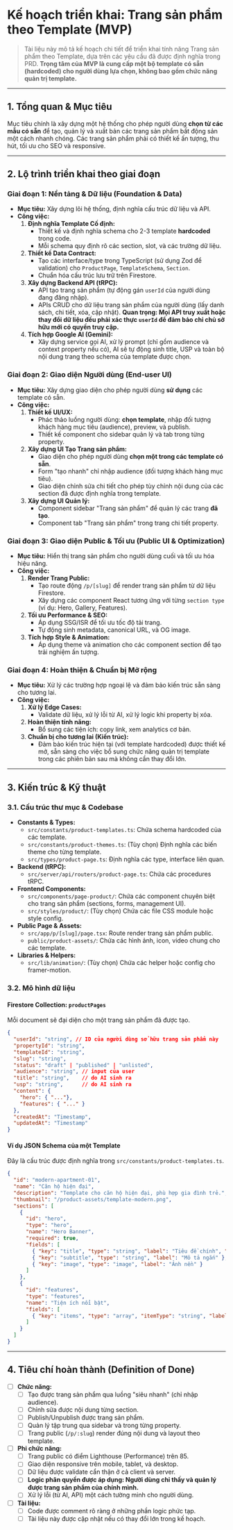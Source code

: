 # Kế hoạch triển khai: Trang sản phẩm theo Template (MVP)

> Tài liệu này mô tả kế hoạch chi tiết để triển khai tính năng Trang sản phẩm theo Template, dựa trên các yêu cầu đã được định nghĩa trong PRD. **Trọng tâm của MVP là cung cấp một bộ template có sẵn (hardcoded) cho người dùng lựa chọn, không bao gồm chức năng quản trị template.**

---

## 1. Tổng quan & Mục tiêu

Mục tiêu chính là xây dựng một hệ thống cho phép người dùng **chọn từ các mẫu có sẵn** để tạo, quản lý và xuất bản các trang sản phẩm bất động sản một cách nhanh chóng. Các trang sản phẩm phải có thiết kế ấn tượng, thu hút, tối ưu cho SEO và responsive.

---

## 2. Lộ trình triển khai theo giai đoạn

### Giai đoạn 1: Nền tảng & Dữ liệu (Foundation & Data)
- **Mục tiêu:** Xây dựng lõi hệ thống, định nghĩa cấu trúc dữ liệu và API.
- **Công việc:**
  1.  **Định nghĩa Template Cố định:**
      -   Thiết kế và định nghĩa schema cho 2-3 template **hardcoded** trong code.
      -   Mỗi schema quy định rõ các section, slot, và các trường dữ liệu.
  2.  **Thiết kế Data Contract:**
      -   Tạo các interface/type trong TypeScript (sử dụng Zod để validation) cho `ProductPage`, `TemplateSchema`, `Section`.
      -   Chuẩn hóa cấu trúc lưu trữ trên Firestore.
  3.  **Xây dựng Backend API (tRPC):**
      -   API tạo trang sản phẩm (tự động gán `userId` của người dùng đang đăng nhập).
      -   APIs CRUD cho dữ liệu trang sản phẩm của người dùng (lấy danh sách, chi tiết, xóa, cập nhật). **Quan trọng: Mọi API truy xuất hoặc thay đổi dữ liệu đều phải xác thực `userId` để đảm bảo chỉ chủ sở hữu mới có quyền truy cập.**
  4.  **Tích hợp Google AI (Gemini):**
      -   Xây dựng service gọi AI, xử lý prompt (chỉ gồm audience và context property nếu có), AI sẽ tự động sinh title, USP và toàn bộ nội dung trang theo schema của template được chọn.

### Giai đoạn 2: Giao diện Người dùng (End-user UI)
- **Mục tiêu:** Xây dựng giao diện cho phép người dùng **sử dụng** các template có sẵn.
- **Công việc:**
  1.  **Thiết kế UI/UX:**
      -   Phác thảo luồng người dùng: **chọn template**, nhập đối tượng khách hàng mục tiêu (audience), preview, và publish.
      -   Thiết kế component cho sidebar quản lý và tab trong từng property.
  2.  **Xây dựng UI Tạo Trang sản phẩm:**
      -   Giao diện cho phép người dùng **chọn một trong các template có sẵn**.
      -   Form "tạo nhanh" chỉ nhập audience (đối tượng khách hàng mục tiêu).
      -   Giao diện chỉnh sửa chi tiết cho phép tùy chỉnh nội dung của các section đã được định nghĩa trong template.
  3.  **Xây dựng UI Quản lý:**
      -   Component sidebar "Trang sản phẩm" để quản lý các trang **đã tạo**.
      -   Component tab "Trang sản phẩm" trong trang chi tiết property.

### Giai đoạn 3: Giao diện Public & Tối ưu (Public UI & Optimization)
- **Mục tiêu:** Hiển thị trang sản phẩm cho người dùng cuối và tối ưu hóa hiệu năng.
- **Công việc:**
  1.  **Render Trang Public:**
      -   Tạo route động `/p/[slug]` để render trang sản phẩm từ dữ liệu Firestore.
      -   Xây dựng các component React tương ứng với từng `section type` (ví dụ: Hero, Gallery, Features).
  2.  **Tối ưu Performance & SEO:**
      -   Áp dụng SSG/ISR để tối ưu tốc độ tải trang.
      -   Tự động sinh metadata, canonical URL, và OG image.
  3.  **Tích hợp Style & Animation:**
      -   Áp dụng theme và animation cho các component section để tạo trải nghiệm ấn tượng.

### Giai đoạn 4: Hoàn thiện & Chuẩn bị Mở rộng
- **Mục tiêu:** Xử lý các trường hợp ngoại lệ và đảm bảo kiến trúc sẵn sàng cho tương lai.
- **Công việc:**
  1.  **Xử lý Edge Cases:**
      -   Validate dữ liệu, xử lý lỗi từ AI, xử lý logic khi property bị xóa.
  2.  **Hoàn thiện tính năng:**
      -   Bổ sung các tiện ích: copy link, xem analytics cơ bản.
  3.  **Chuẩn bị cho tương lai (Kiến trúc):**
      -   Đảm bảo kiến trúc hiện tại (với template hardcoded) được thiết kế mở, sẵn sàng cho việc bổ sung chức năng quản trị template trong các phiên bản sau mà không cần thay đổi lớn.

---

## 3. Kiến trúc & Kỹ thuật

### 3.1. Cấu trúc thư mục & Codebase
-   **Constants & Types:**
    -   `src/constants/product-templates.ts`: Chứa schema hardcoded của các template.
    -   `src/constants/product-themes.ts`: (Tùy chọn) Định nghĩa các biến theme cho từng template.
    -   `src/types/product-page.ts`: Định nghĩa các type, interface liên quan.
-   **Backend (tRPC):**
    -   `src/server/api/routers/product-page.ts`: Chứa các procedures tRPC.
-   **Frontend Components:**
    -   `src/components/page-product/`: Chứa các component chuyên biệt cho trang sản phẩm (sections, forms, management UI).
    -   `src/styles/product/`: (Tùy chọn) Chứa các file CSS module hoặc style config.
-   **Public Page & Assets:**
    -   `src/app/p/[slug]/page.tsx`: Route render trang sản phẩm public.
    -   `public/product-assets/`: Chứa các hình ảnh, icon, video chung cho các template.
-   **Libraries & Helpers:**
    -   `src/lib/animation/`: (Tùy chọn) Chứa các helper hoặc config cho framer-motion.

### 3.2. Mô hình dữ liệu

#### Firestore Collection: `productPages`
Mỗi document sẽ đại diện cho một trang sản phẩm đã được tạo.
```json
{
  "userId": "string", // ID của người dùng sở hữu trang sản phẩm này
  "propertyId": "string",
  "templateId": "string",
  "slug": "string",
  "status": "draft" | "published" | "unlisted",
  "audience": "string", // input của user
  "title": "string",    // do AI sinh ra
  "usp": "string",      // do AI sinh ra
  "content": {
    "hero": { "..."},
    "features": { "..." }
  },
  "createdAt": "Timestamp",
  "updatedAt": "Timestamp"
}
```

#### Ví dụ JSON Schema của một Template
Đây là cấu trúc được định nghĩa trong `src/constants/product-templates.ts`.
```json
{
  "id": "modern-apartment-01",
  "name": "Căn hộ hiện đại",
  "description": "Template cho căn hộ hiện đại, phù hợp gia đình trẻ.",
  "thumbnail": "/product-assets/template-modern.png",
  "sections": [
    {
      "id": "hero",
      "type": "hero",
      "name": "Hero Banner",
      "required": true,
      "fields": [
        { "key": "title", "type": "string", "label": "Tiêu đề chính", "required": true },
        { "key": "subtitle", "type": "string", "label": "Mô tả ngắn" },
        { "key": "image", "type": "image", "label": "Ảnh nền" }
      ]
    },
    {
      "id": "features",
      "type": "features",
      "name": "Tiện ích nổi bật",
      "fields": [
        { "key": "items", "type": "array", "itemType": "string", "label": "Danh sách tiện ích" }
      ]
    }
  ]
}
```

---

## 4. Tiêu chí hoàn thành (Definition of Done)

- [ ] **Chức năng:**
  - [ ] Tạo được trang sản phẩm qua luồng "siêu nhanh" (chỉ nhập audience).
  - [ ] Chỉnh sửa được nội dung từng section.
  - [ ] Publish/Unpublish được trang sản phẩm.
  - [ ] Quản lý tập trung qua sidebar và trong từng property.
  - [ ] Trang public (`/p/:slug`) render đúng nội dung và layout theo template.
- [ ] **Phi chức năng:**
  - [ ] Trang public có điểm Lighthouse (Performance) trên 85.
  - [ ] Giao diện responsive trên mobile, tablet, và desktop.
  - [ ] Dữ liệu được validate cẩn thận ở cả client và server.
  - [ ] **Logic phân quyền được áp dụng: Người dùng chỉ thấy và quản lý được trang sản phẩm của chính mình.**
  - [ ] Xử lý lỗi (từ AI, API) một cách tường minh cho người dùng.
- [ ] **Tài liệu:**
  - [ ] Code được comment rõ ràng ở những phần logic phức tạp.
  - [ ] Tài liệu này được cập nhật nếu có thay đổi lớn trong kế hoạch.

